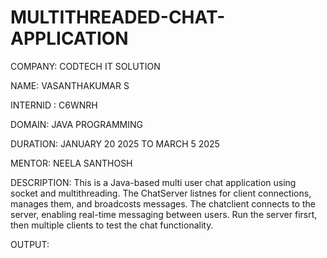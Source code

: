 # MULTITHREADED-CHAT-APPLICATION

COMPANY: CODTECH IT SOLUTION 

NAME: VASANTHAKUMAR S 

INTERNID : C6WNRH

DOMAIN: JAVA PROGRAMMING

DURATION: JANUARY 20 2025 TO MARCH 5 2025

MENTOR: NEELA SANTHOSH 

DESCRIPTION: This is a Java-based multi user chat application using socket and multithreading. The ChatServer listnes for client connections, manages them, and broadcosts messages. The chatclient connects to the server, enabling real-time messaging between users. Run the server firsrt, then multiple clients to test the chat functionality.

OUTPUT:
